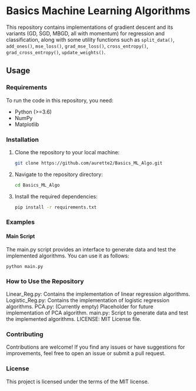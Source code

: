 # Basics Machine Learning Algorithms

This repository contains implementations of gradient descent and its variants (GD, SGD, MBGD, all with momentum) for regression and classification, along with some utility functions such as `split_data()`, `add_ones()`, `mse_loss()`, `grad_mse_loss()`, `cross_entropy()`, `grad_cross_entropy()`, `update_weights()`.

## Usage

### Requirements

To run the code in this repository, you need:

- Python (>=3.6)
- NumPy
- Matplotlib

### Installation

1. Clone the repository to your local machine:

    ```bash
    git clone https://github.com/aurette2/Basics_ML_Algo.git
    ```

2. Navigate to the repository directory:

    ```bash
    cd Basics_ML_Algo
    ```

3. Install the required dependencies:

    ```bash
    pip install -r requirements.txt
    ```

### Examples
#### Main Script
The main.py script provides an interface to generate data and test the implemented algorithms. You can use it as follows:
```
python main.py
```
### How to Use the Repository
Linear_Reg.py: Contains the implementation of linear regression algorithms.
Logistic_Reg.py: Contains the implementation of logistic regression algorithms.
PCA.py: (Currently empty) Placeholder for future implementation of PCA algorithm.
main.py: Script to generate data and test the implemented algorithms.
LICENSE: MIT License file.

### Contributing
Contributions are welcome! If you find any issues or have suggestions for improvements, feel free to open an issue or submit a pull request.

### License
This project is licensed under the terms of the MIT license.

